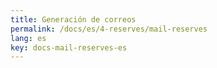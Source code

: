 ```yaml
---
title: Generación de correos
permalink: /docs/es/4-reserves/mail-reserves
lang: es
key: docs-mail-reserves-es
---
```

